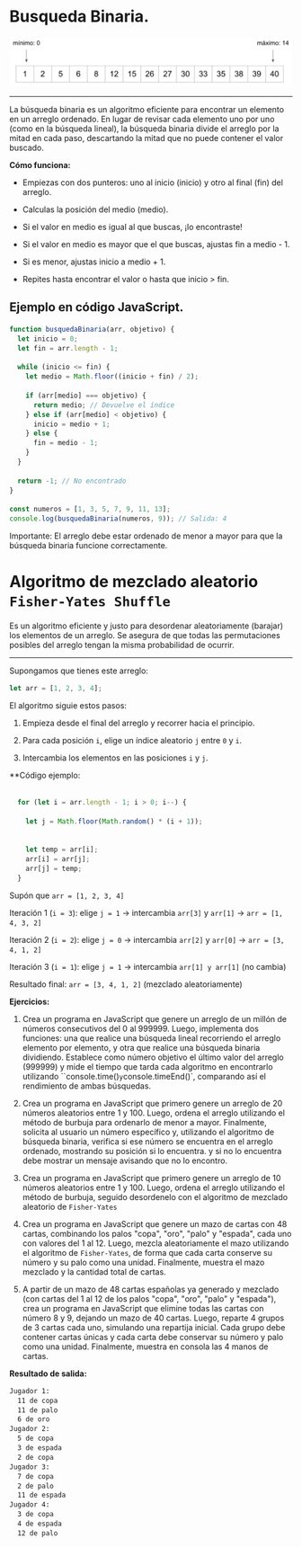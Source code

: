 # Busqueda Binaria.

![imagen](Imagenes/imagen1.gif)

<hr>

La búsqueda binaria es un algoritmo eficiente para encontrar un elemento en un arreglo ordenado. En lugar de revisar cada elemento uno por uno (como en la búsqueda lineal), la búsqueda binaria divide el arreglo por la mitad en cada paso, descartando la mitad que no puede contener el valor buscado.

**Cómo funciona:**

- Empiezas con dos punteros: uno al inicio (inicio) y otro al final (fin) del arreglo.

- Calculas la posición del medio (medio).

- Si el valor en medio es igual al que buscas, ¡lo encontraste!

- Si el valor en medio es mayor que el que buscas, ajustas fin a medio - 1.

- Si es menor, ajustas inicio a medio + 1.

- Repites hasta encontrar el valor o hasta que inicio > fin.


Ejemplo en código JavaScript.
----------------------------

```js
function busquedaBinaria(arr, objetivo) {
  let inicio = 0;
  let fin = arr.length - 1;

  while (inicio <= fin) {
    let medio = Math.floor((inicio + fin) / 2);

    if (arr[medio] === objetivo) {
      return medio; // Devuelve el índice
    } else if (arr[medio] < objetivo) {
      inicio = medio + 1;
    } else {
      fin = medio - 1;
    }
  }

  return -1; // No encontrado
}

const numeros = [1, 3, 5, 7, 9, 11, 13];
console.log(busquedaBinaria(numeros, 9)); // Salida: 4
```

Importante: El arreglo debe estar ordenado de menor a mayor para que la búsqueda binaria funcione correctamente.

# Algoritmo de mezclado aleatorio `Fisher-Yates Shuffle`

Es un algoritmo eficiente y justo para desordenar aleatoriamente (barajar) los elementos de un arreglo. Se asegura de que todas las permutaciones posibles del arreglo tengan la misma probabilidad de ocurrir.

-------

Supongamos que tienes este arreglo:

```JavaScript
let arr = [1, 2, 3, 4];
```

El algoritmo siguie estos pasos:

1. Empieza desde el final del arreglo y recorrer hacia el principio.

2. Para cada posición `i`, elige un índice aleatorio `j` entre `0` y `i`.

3. Intercambia los elementos en las posiciones `i` y `j`.

**Código ejemplo:
```Javascript
 
  for (let i = arr.length - 1; i > 0; i--) {
   
    let j = Math.floor(Math.random() * (i + 1));

    
    let temp = arr[i];
    arr[i] = arr[j];
    arr[j] = temp;
  }


```

Supón que `arr = [1, 2, 3, 4]`

Iteración 1 (`i = 3`): elige `j = 1` → intercambia `arr[3]` y `arr[1]` → `arr = [1, 4, 3, 2]`

Iteración 2 (`i = 2`): elige `j = 0` → intercambia `arr[2]` y `arr[0]` → `arr = [3, 4, 1, 2]`

Iteración 3 (`i = 1`): elige `j = 1` → intercambia `arr[1] y arr[1]` (no cambia)

Resultado final: `arr = [3, 4, 1, 2]` (mezclado aleatoriamente)


**Ejercicios:**

1. Crea un programa en JavaScript que genere un arreglo de un millón de números consecutivos del 0 al 999999. Luego, implementa dos funciones: una que realice una búsqueda lineal recorriendo el arreglo elemento por elemento, y otra que realice una búsqueda binaria dividiendo. Establece como número objetivo el último valor del arreglo (999999) y mide el tiempo que tarda cada algoritmo en encontrarlo utilizando ``console.time()` y `console.timeEnd()`, comparando así el rendimiento de ambas búsquedas.

2. Crea un programa en JavaScript que primero genere un arreglo de 20 números aleatorios entre 1 y 100. Luego, ordena el arreglo utilizando el método de burbuja para ordenarlo de menor a mayor. Finalmente, solicita al usuario un número específico y, utilizando el algoritmo de búsqueda binaria, verifica si ese número se encuentra en el arreglo ordenado, mostrando su posición si lo encuentra. y si no lo encuentra debe mostrar un mensaje avisando que no lo encontro.

3. Crea un programa en JavaScript que primero genere un arreglo de 10 números aleatorios entre 1 y 100. Luego, ordena el arreglo utilizando el método de burbuja, seguido desordenelo con el algoritmo de mezclado aleatorio de `Fisher-Yates`

4. Crea un programa en JavaScript que genere un mazo de cartas con 48 cartas, combinando los palos "copa", "oro", "palo" y "espada", cada uno con valores del 1 al 12. Luego, mezcla aleatoriamente el mazo utilizando el algoritmo de `Fisher-Yates`, de forma que cada carta conserve su número y su palo como una unidad. Finalmente, muestra el mazo mezclado y la cantidad total de cartas.

5. A partir de un mazo de 48 cartas españolas ya generado y mezclado (con cartas del 1 al 12 de los palos "copa", "oro", "palo" y "espada"), crea un programa en JavaScript que elimine todas las cartas con número 8 y 9, dejando un mazo de 40 cartas. Luego, reparte 4 grupos de 3 cartas cada uno, simulando una repartija inicial. Cada grupo debe contener cartas únicas y cada carta debe conservar su número y palo como una unidad. Finalmente, muestra en consola las 4 manos de cartas.

**Resultado de salida:**

```bash
Jugador 1:
  11 de copa
  11 de palo
  6 de oro
Jugador 2:
  5 de copa
  3 de espada
  2 de copa
Jugador 3:
  7 de copa
  2 de palo
  11 de espada
Jugador 4:
  3 de copa
  4 de espada
  12 de palo
```